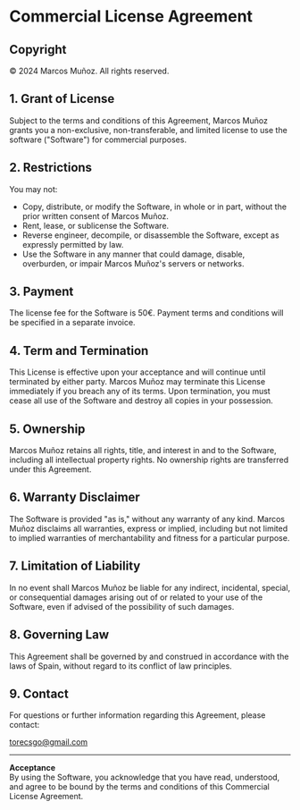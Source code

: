 # Commercial License Agreement

## Copyright

© 2024 Marcos Muñoz. All rights reserved.

## 1. Grant of License

Subject to the terms and conditions of this Agreement, Marcos Muñoz grants you a non-exclusive, non-transferable, and limited license to use the software ("Software") for commercial purposes.

## 2. Restrictions

You may not:

- Copy, distribute, or modify the Software, in whole or in part, without the prior written consent of Marcos Muñoz.
- Rent, lease, or sublicense the Software.
- Reverse engineer, decompile, or disassemble the Software, except as expressly permitted by law.
- Use the Software in any manner that could damage, disable, overburden, or impair Marcos Muñoz's servers or networks.

## 3. Payment

The license fee for the Software is 50€. Payment terms and conditions will be specified in a separate invoice.

## 4. Term and Termination

This License is effective upon your acceptance and will continue until terminated by either party. Marcos Muñoz may terminate this License immediately if you breach any of its terms. Upon termination, you must cease all use of the Software and destroy all copies in your possession.

## 5. Ownership

Marcos Muñoz retains all rights, title, and interest in and to the Software, including all intellectual property rights. No ownership rights are transferred under this Agreement.

## 6. Warranty Disclaimer

The Software is provided "as is," without any warranty of any kind. Marcos Muñoz disclaims all warranties, express or implied, including but not limited to implied warranties of merchantability and fitness for a particular purpose.

## 7. Limitation of Liability

In no event shall Marcos Muñoz be liable for any indirect, incidental, special, or consequential damages arising out of or related to your use of the Software, even if advised of the possibility of such damages.

## 8. Governing Law

This Agreement shall be governed by and construed in accordance with the laws of Spain, without regard to its conflict of law principles.

## 9. Contact

For questions or further information regarding this Agreement, please contact:

torecsgo@gmail.com

---

**Acceptance**  
By using the Software, you acknowledge that you have read, understood, and agree to be bound by the terms and conditions of this Commercial License Agreement.
